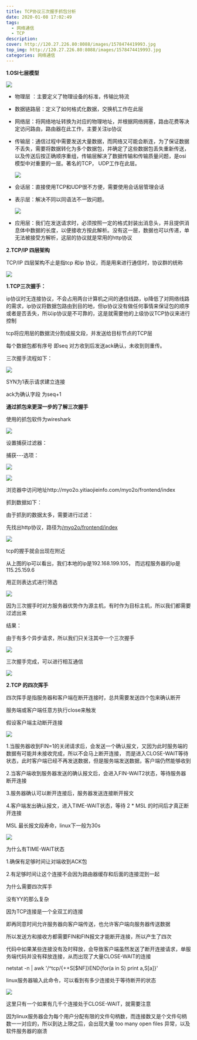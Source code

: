 ```yaml
---
title: TCP协议三次握手抓包分析
date: 2020-01-08 17:02:49
tags: 
  - 网络通信
  - TCP
description: 
cover: http://120.27.226.80:8088/images/1578474419993.jpg
top_img: http://120.27.226.80:8088/images/1578474419993.jpg
categories: 网络通信
---
```


**1.OSI七层模型**

![](http://120.27.226.80:8088/images/1578474464436.png)

- 物理层 ：主要定义了物理设备的标准，传输比特流

- 数据链路层：定义了如何格式化数据，交换机工作在此层

- 网络层：将网络地址转换为对应的物理地址，并根据网络拥塞，路由花费等决定访问路由，路由器在此工作，主要关注ip协议

- 传输层：通信过程中需要发送大量数据，而网络又可能会断连，为了保证数据不丢失，需要将数据转化为多个数据包，并确定了这些数据包丢失重新传送，以及传送后按正确顺序重组，传输层解决了数据传输和传输质量问题，是osi模型中对重要的一层。著名的TCP， UDP工作在此层。

  ![](http://120.27.226.80:8088/images/1578474509230.png)
  
-  会话层：直接使用TCP和UDP很不方便，需要使用会话层管理会话

- 表示层：解决不同以同语法不一致问题。

  ![](http://120.27.226.80:8088/images/1578474617361.png)

- 应用层：我们在发送请求时，必须按照一定的格式封装出消息头，并且提供消息体中数据的长度，以便接收方按此解析。没有这一层，数据也可以传递，单无法被接受方解析，这层的协议就是常用的http协议

**2.TCP/IP 四层架构**

TCP/IP 四层架构不止是指tcp 和ip 协议，而是用来进行通信时，协议群的统称

![](http://120.27.226.80:8088/images/1578474656064.png)

**1.TCP三次握手：**

ip协议时无连接协议，不会占用两台计算机之间的通信线路，ip降低了对网络线路的需求，ip协议将数据包路由到目的地，但ip协议没有做任何事情来保证包的顺序或者是否丢失，所以ip协议是不可靠的，这是就需要他的上级协议TCP协议来进行控制

tcp将应用层的数据流分割成报文段，并发送给目标节点的TCP层

每个数据包都有序号 即seq 对方收到后发送ack确认，未收到则重传。

三次握手流程如下：

![](http://120.27.226.80:8088/images/1578474695457.png)

SYN为1表示请求建立连接

ack为确认字段 为seq+1

**通过抓包来更深一步的了解三次握手**

使用的抓包软件为wireshark

![](http://120.27.226.80:8088/images/1578474743603.png)

设置捕获过滤器：

捕获---选项：

![](http://120.27.226.80:8088/images/1578474797713.png)

![](http://120.27.226.80:8088/images/1578474814991.png)

浏览器中访问地址http://myo2o.yitiaojieinfo.com/myo2o/frontend/index

抓到数据如下：

由于抓到的数据太多，需要进行过滤：

先找出http协议，路径为[/myo2o/frontend/index](http://myo2o.yitiaojieinfo.com/myo2o/frontend/index)

![](http://120.27.226.80:8088/images/1578474874981.png)

tcp的握手就会出现在附近

从上图的ip可以看出，我们本地的ip是192.168.199.105， 而远程服务器的ip是115.25.159.6

用正则表达式进行筛选

![](http://120.27.226.80:8088/images/1578474915355.png)

因为三次握手时对方服务器优势作为源主机，有时作为目标主机，所以我们都需要过滤出来

结果：

由于有多个异步请求，所以我们只关注其中一个三次握手

![](http://120.27.226.80:8088/images/1578474952485.png)

三次握手完成，可以进行相互通信

![](http://120.27.226.80:8088/images/1578474980766.png)

**2.TCP 的四次挥手**

四次挥手是指服务器和客户端在断开连接时，总共需要发送四个包来确认断开

服务端或客户端任意方执行close来触发

假设客户端主动断开连接

![](http://120.27.226.80:8088/images/1578475013209.png)

1.当服务器收到FIN=1的关闭请求后，会发送一个确认报文，又因为此时服务端的数据有可能并未接收完成，所以不会马上断开连接， 而是进入CLOSE-WAIT等待状态，此时客户端已经不再发送数据，但是服务端发送数据，客户端仍然能够收到

2.当客户端收到服务器发送的确认报文后，会进入FIN-WAIT2状态，等待服务器断开连接

3.服务器确认可以断开连接后，服务器发送连接断开报文

4.客户端发出确认报文，进入TIME-WAIT状态，等待 2 * MSL 的时间后才真正断开连接

MSL 最长报文段寿命，linux下一般为30s

![](http://120.27.226.80:8088/images/1578475052288.png)

为什么有TIME-WAIT状态

1.确保有足够时间让对端收到ACK包

2.有足够时间让这个连接不会因为路由器缓存和后面的连接混到一起

为什么需要四次挥手

没有YY的那么复杂

因为TCP连接是一个全双工的连接

即再同意时间允许服务器向客户端传送，也允许客户端向服务器传送数据

所以发送方和接收方都需要FIN和FIN报文才能断开连接，所以产生了四次

代码中如果某些连接没有及时释放，会导致客户端虽然发送了断开连接请求，单服务端代码并没有释放连接，从而出现了大量CLOSE-WAIT的连接

netstat -n | awk '/^tcp/{++S[$NF]}END{for(a in S) print a,S[a]}'

linux服务器输入此命令，可以看到有多少连接处于等待断开的状态

![](http://120.27.226.80:8088/images/1578475155896.png)

这里只有一个如果有几千个连接处于CLOSE-WAIT，就需要注意

因为linux服务器会为每个用户分配有限的文件句柄数，而连接数又是个文件句柄数一一对应的，所以到达上限之后，会出现大量 too many open files 异常，以及软件服务器的崩溃